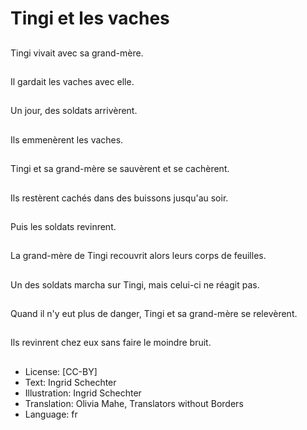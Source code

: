 # Tingi et les vaches

##
Tingi vivait avec sa
grand-mère.

##
Il gardait les vaches
avec elle.

##
Un jour, des soldats
arrivèrent.

##
Ils emmenèrent les
vaches.

##
Tingi et sa grand-mère
se sauvèrent et se
cachèrent.

##
Ils restèrent cachés
dans des buissons
jusqu'au soir.

##
Puis les soldats
revinrent.

##
La grand-mère de Tingi
recouvrit alors leurs
corps de feuilles.

##
Un des soldats marcha
sur Tingi, mais celui-ci
ne réagit pas.

##
Quand il n'y eut plus de
danger, Tingi et sa
grand-mère se
relevèrent.

##
Ils revinrent chez eux
sans faire le moindre
bruit.

##
* License: [CC-BY]
* Text: Ingrid Schechter
* Illustration: Ingrid Schechter
* Translation: Olivia Mahe, Translators without Borders
* Language: fr
